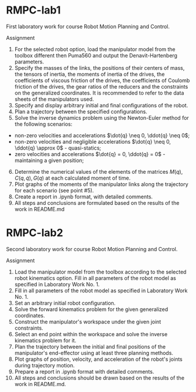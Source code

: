 # RMPC-lab1

First laboratory work for course Robot Motion Planning and Control.

Assignment

1. For the selected robot option, load the manipulator model from the toolbox different then Puma560 and output the Denavit-Hartenberg parameters.
2. Specify the masses of the links, the positions of their centers of mass, the tensors of inertia, the moments of inertia of the drives, the coefficients of viscous friction of the drives, the coefficients of Coulomb friction of the drives, the gear ratios of the reducers and the constraints on the generalized coordinates. It is recommended to refer to the data sheets of the manipulators used.
3. Specify and display arbitrary initial and final configurations of the robot.
4. Plan a trajectory between the specified configurations.
5. Solve the inverse dynamics problem using the Newton-Euler method for the following scenarios: <br>
+ non-zero velocities and accelerations $\dot{q} \neq 0, \ddot{q} \neq 0$;
+ non-zero velocities and negligible accelerations $\dot{q} \neq 0, \ddot{q} \approx 0$ - quasi-statics;
+ zero velocities and accelerations $\dot{q} = 0, \ddot{q} = 0$ - maintaining a given position;
6. Determine the numerical values ​​of the elements of the matrices $M(q), C(q, \dot{q}), G(q)$ at each calculated moment of time.
7. Plot graphs of the moments of the manipulator links along the trajectory for each scenario (see point #5).
8. Create a report in .ipynb format, with detailed comments.
9. All steps and conclusions are formulated based on the results of the work in README.md
  
# RMPC-lab2

Second laboratory work for course Robot Motion Planning and Control.

Assignment

1. Load the manipulator model from the toolbox according to the selected robot kinematics option. Fill in all parameters of the robot model as specified in Laboratory Work No. 1.
2. Fill in all parameters of the robot model as specified in Laboratory Work No. 1.
3. Set an arbitrary initial robot configuration.
4. Solve the forward kinematics problem for the given generalized coordinates.
5. Construct the manipulator's workspace under the given joint constraints.
6. Select an end point within the workspace and solve the inverse kinematics problem for it.
7. Plan the trajectory between the initial and final positions of the manipulator's end-effector using at least three planning methods.
8. Plot graphs of position, velocity, and acceleration of the robot's joints during trajectory motion.
9. Prepare a report in .ipynb format with detailed comments.
10. All steps and conclusions should be drawn based on the results of the work in README.md.
